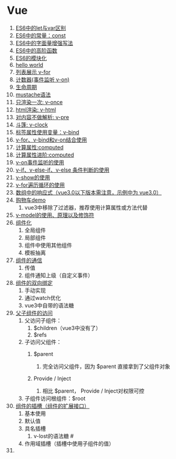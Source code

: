 # Vue



1. [ES6中的let与var区别](./demo/01-let-var.html)
2. [ES6中的常量：const](./demo/02-const.html)
3. [ES6中的字面量增强写法](./demo/03-literal.html)
4. [ES6中的高阶函数](./demo/04-higher-order-func.html)
5. [ES6的模块化](./ES6/05-module.md)
6. [hello world](./demo-cdn/01-helloWorld.html)
7. [列表展示 v-for](./demo-cdn/02-for.html)
8. [计数器(事件监听 v-on)](./demo-cdn/03-计数器.html)
9. [生命周期](./Vue生命周期.md)
10. [mustache语法](./demo-cdn/04-mustache.html)
11. [只渲染一次: v-once](./demo-cdn/05-v-once.html)
12. [html渲染: v-html](./demo-cdn/06-v-html.html)
13. [对内容不做解析: v-pre](./demo-cdn/07-v-pre.html)
14. [斗篷: v-clock](./demo-cdn/08-v-clock.html)
15. [标签属性使用变量：v-bind](./demo-cdn/09-v-bind.html)
16. [v-for、v-bind和v-on结合使用](./demo-cdn/10-example-01.html )
17. [计算属性:computed](./demo-cdn/11-computed.html)
18. [计算属性进阶:computed](./demo-cdn/12-computed-advanced.html)
19. [v-on事件监听的使用](./demo-cdn/13-v-on.html)
20. [v-if、v-else-if、v-else 条件判断的使用](./demo-cdn/14-v-if.html)
21. [v-show的使用](./demo-cdn/15-v-show.html)
22. [v-for遍历循环的使用](./demo-cdn/16-v-for.html)
23. [数组中的响应式（vue3.0以下版本需注意，示例中为 vue3.0）](./demo-cdn/17-array.html)
24. [购物车demo](./demo-cdn/18-shopping-cart.html)
    1. vue3中移除了过滤器，推荐使用计算属性或方法代替
25. [v-model的使用、原理以及修饰符](./demo-cdn/19-v-model.html)
26. [组件化](./demo-cdn/20-component.html)
    1. 全局组件
    2. 局部组件
    3. 组件中使用其他组件
    4. 模板抽离
27. [组件的通信](./demo-cdn/21-component2.html)
    1. 传值
    2. 组件通知上级（自定义事件）
28. [组件的双向绑定](./demo-cdn/22-component3.html)
    1. 手动实现
    2. 通过watch优化
    3. vue3中自带的语法糖
29. [父子组件的访问](./demo-cdn/23-component4.html)
    1. 父访问子组件：
       1. $children（vue3中没有了）
       2. $refs
    2. 子访问父组件：
       1. $parent
          1. 完全访问父组件，因为 $parent 直接拿到了父组件对象

       2. Provide / Inject
          1. 相比 $parent， Provide / Inject对权限可控
    3. 子组件访问根组件：$root
30. [组件的插槽（组件的扩展接口）](./demo-cdn/24-component-slot.html)
    1. 基本使用
    2. 默认值
    3. 具名插槽
       1. v-lost的语法糖 #
    4. 作用域插槽（插槽中使用子组件的值）
31. 

